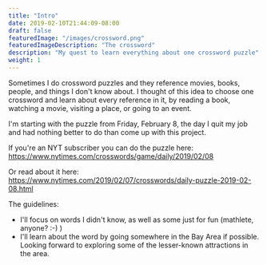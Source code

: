 ```yaml
---
title: "Intro"
date: 2019-02-10T21:44:09-08:00
draft: false
featuredImage: "/images/crossword.png"
featuredImageDescription: "The crossword"
description: "My quest to learn everything about one crossword puzzle"
weight: 1
---
```


Sometimes I do crossword puzzles and they reference movies, books, people, and things I don't know about. I thought of this idea to choose one crossword and learn about every reference in it, by reading a book, watching a movie, visiting a place, or going to an event.

I'm starting with the puzzle from Friday, February 8, the day I quit my job and had nothing better to do than come up with this project. 

If you're an NYT subscriber you can do the puzzle here: https://www.nytimes.com/crosswords/game/daily/2019/02/08

Or read about it here: https://www.nytimes.com/2019/02/07/crosswords/daily-puzzle-2019-02-08.html

The guidelines:

* I'll focus on words I didn't know, as well as some just for fun (mathlete, anyone? :-) )
* I'll learn about the word by going somewhere in the Bay Area if possible. Looking forward to exploring some of the lesser-known attractions in the area.